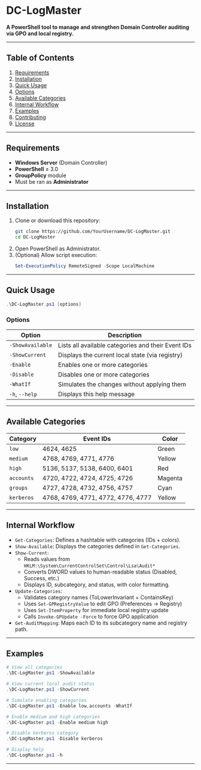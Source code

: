# DC-LogMaster

**A PowerShell tool to manage and strengthen Domain Controller auditing via GPO and local registry.**

---

## Table of Contents

1. [Requirements](#requirements)  
2. [Installation](#installation)  
3. [Quick Usage](#quick-usage)  
4. [Options](#options)  
5. [Available Categories](#available-categories)  
6. [Internal Workflow](#internal-workflow)  
7. [Examples](#examples)  
8. [Contributing](#contributing)  
9. [License](#license)  

---

## Requirements

- **Windows Server** (Domain Controller)  
- **PowerShell** ≥ 3.0  
- **GroupPolicy** module  
- Must be ran as **Administrator**  

---
## Installation

1. Clone or download this repository:  
   ```bash
   git clone https://github.com/YourUsername/DC-LogMaster.git
   cd DC-LogMaster
   ```
2. Open PowerShell as Administrator.  
3. (Optional) Allow script execution:
   ```powershell
   Set-ExecutionPolicy RemoteSigned -Scope LocalMachine
   ```

---

## Quick Usage

```powershell
.\DC-LogMaster.ps1 [options]
```

### Options

| Option          | Description |
|----------------|-------------|
| `-ShowAvailable` | Lists all available categories and their Event IDs |
| `-ShowCurrent`   | Displays the current local state (via registry) |
| `-Enable`        | Enables one or more categories |
| `-Disable`       | Disables one or more categories |
| `-WhatIf`        | Simulates the changes without applying them |
| `-h`, `--help`   | Displays this help message |

---

## Available Categories

| Category | Event IDs                            | Color    |
|----------|--------------------------------------|----------|
| `low`    | 4624, 4625                           | Green    |
| `medium` | 4768, 4769, 4771, 4776               | Yellow   |
| `high`   | 5136, 5137, 5138, 6400, 6401         | Red      |
| `accounts` | 4720, 4722, 4724, 4725, 4726       | Magenta  |
| `groups`   | 4727, 4728, 4732, 4756, 4757       | Cyan     |
| `kerberos` | 4768, 4769, 4771, 4772, 4776, 4777 | Yellow   |

---

## Internal Workflow

- `Get-Categories`: Defines a hashtable with categories (IDs + colors).
- `Show-Available`: Displays the categories defined in `Get-Categories`.
- `Show-Current`:  
  - Reads values from `HKLM:\System\CurrentControlSet\Control\Lsa\Audit*`  
  - Converts DWORD values to human-readable status (Disabled, Success, etc.)  
  - Displays ID, subcategory, and status, with color formatting.
- `Update-Categories`:  
  - Validates category names (ToLowerInvariant + ContainsKey)  
  - Uses `Set-GPRegistryValue` to edit GPO (Preferences → Registry)  
  - Uses `Set-ItemProperty` for immediate local registry update  
  - Calls `Invoke-GPUpdate -Force` to force GPO application
- `Get-AuditMapping`: Maps each ID to its subcategory name and registry path.

---

## Examples

```powershell
# View all categories
.\DC-LogMaster.ps1 -ShowAvailable

# View current local audit status
.\DC-LogMaster.ps1 -ShowCurrent

# Simulate enabling categories
.\DC-LogMaster.ps1 -Enable low,accounts -WhatIf

# Enable medium and high categories
.\DC-LogMaster.ps1 -Enable medium high

# Disable kerberos category
.\DC-LogMaster.ps1 -Disable kerberos

# Display help
.\DC-LogMaster.ps1 -h
```
---

